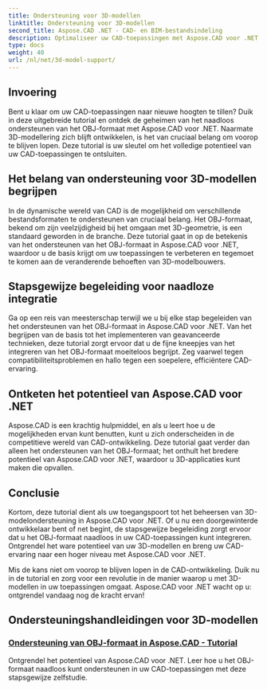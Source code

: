 ```yaml
---
title: Ondersteuning voor 3D-modellen
linktitle: Ondersteuning voor 3D-modellen
second_title: Aspose.CAD .NET - CAD- en BIM-bestandsindeling
description: Optimaliseer uw CAD-toepassingen met Aspose.CAD voor .NET! Beheers de kunst van het naadloos ondersteunen van het OBJ-formaat en ontgrendel zo het volledige potentieel van uw 3D-modellen.
type: docs
weight: 40
url: /nl/net/3d-model-support/
---
```


## Invoering

Bent u klaar om uw CAD-toepassingen naar nieuwe hoogten te tillen? Duik in deze uitgebreide tutorial en ontdek de geheimen van het naadloos ondersteunen van het OBJ-formaat met Aspose.CAD voor .NET. Naarmate 3D-modellering zich blijft ontwikkelen, is het van cruciaal belang om voorop te blijven lopen. Deze tutorial is uw sleutel om het volledige potentieel van uw CAD-toepassingen te ontsluiten.

## Het belang van ondersteuning voor 3D-modellen begrijpen

In de dynamische wereld van CAD is de mogelijkheid om verschillende bestandsformaten te ondersteunen van cruciaal belang. Het OBJ-formaat, bekend om zijn veelzijdigheid bij het omgaan met 3D-geometrie, is een standaard geworden in de branche. Deze tutorial gaat in op de betekenis van het ondersteunen van het OBJ-formaat in Aspose.CAD voor .NET, waardoor u de basis krijgt om uw toepassingen te verbeteren en tegemoet te komen aan de veranderende behoeften van 3D-modelbouwers.

## Stapsgewijze begeleiding voor naadloze integratie

Ga op een reis van meesterschap terwijl we u bij elke stap begeleiden van het ondersteunen van het OBJ-formaat in Aspose.CAD voor .NET. Van het begrijpen van de basis tot het implementeren van geavanceerde technieken, deze tutorial zorgt ervoor dat u de fijne kneepjes van het integreren van het OBJ-formaat moeiteloos begrijpt. Zeg vaarwel tegen compatibiliteitsproblemen en hallo tegen een soepelere, efficiëntere CAD-ervaring.

## Ontketen het potentieel van Aspose.CAD voor .NET

Aspose.CAD is een krachtig hulpmiddel, en als u leert hoe u de mogelijkheden ervan kunt benutten, kunt u zich onderscheiden in de competitieve wereld van CAD-ontwikkeling. Deze tutorial gaat verder dan alleen het ondersteunen van het OBJ-formaat; het onthult het bredere potentieel van Aspose.CAD voor .NET, waardoor u 3D-applicaties kunt maken die opvallen.

## Conclusie

Kortom, deze tutorial dient als uw toegangspoort tot het beheersen van 3D-modelondersteuning in Aspose.CAD voor .NET. Of u nu een doorgewinterde ontwikkelaar bent of net begint, de stapsgewijze begeleiding zorgt ervoor dat u het OBJ-formaat naadloos in uw CAD-toepassingen kunt integreren. Ontgrendel het ware potentieel van uw 3D-modellen en breng uw CAD-ervaring naar een hoger niveau met Aspose.CAD voor .NET.

Mis de kans niet om voorop te blijven lopen in de CAD-ontwikkeling. Duik nu in de tutorial en zorg voor een revolutie in de manier waarop u met 3D-modellen in uw toepassingen omgaat. Aspose.CAD voor .NET wacht op u: ontgrendel vandaag nog de kracht ervan!
## Ondersteuningshandleidingen voor 3D-modellen
### [Ondersteuning van OBJ-formaat in Aspose.CAD - Tutorial](./supporting-obj-format-in-aspose-cad/)
Ontgrendel het potentieel van Aspose.CAD voor .NET. Leer hoe u het OBJ-formaat naadloos kunt ondersteunen in uw CAD-toepassingen met deze stapsgewijze zelfstudie.